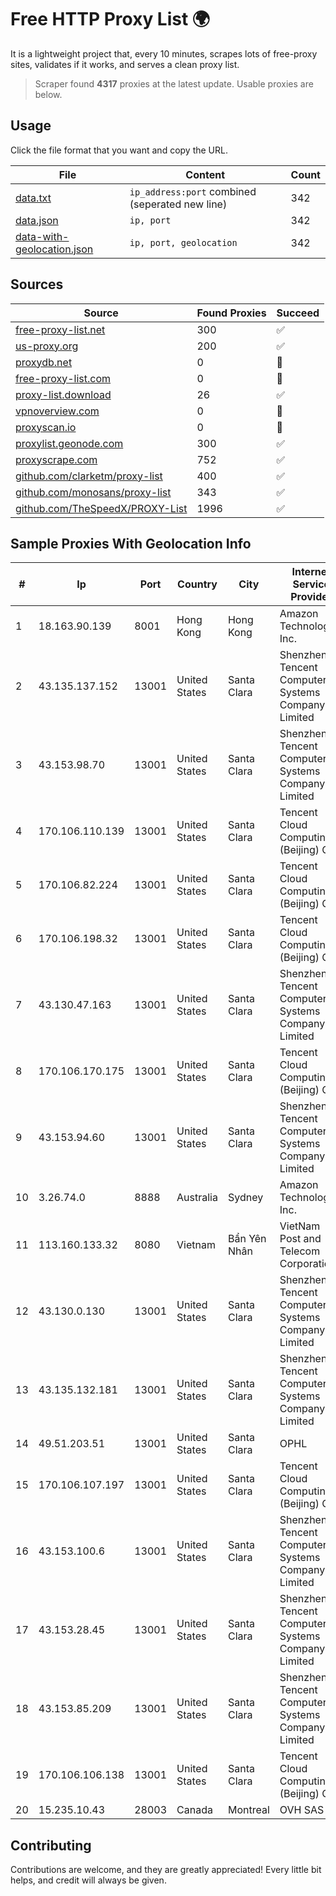 
# Free HTTP Proxy List 🌍

It is a lightweight project that, every 10 minutes, scrapes lots of free-proxy sites, validates if it works, and serves a clean proxy list.


> Scraper found **4317** proxies at the latest update. Usable proxies are below.

## Usage

Click the file format that you want and copy the URL.


|File|Content|Count|
|----|-------|-----|
|[data.txt](https://raw.githubusercontent.com/themiralay/Proxy-List-World/master/data.txt)|`ip_address:port` combined (seperated new line)|342|
|[data.json](https://raw.githubusercontent.com/themiralay/Proxy-List-World/master/data.json)|`ip, port`|342|
|[data-with-geolocation.json](https://raw.githubusercontent.com/themiralay/Proxy-List-World/master/data-with-geolocation.json)|`ip, port, geolocation`|342|

## Sources

|Source|Found Proxies|Succeed|
|------|-------------|-------|
|[free-proxy-list.net](https://free-proxy-list.net)|300|✅|
|[us-proxy.org](https://www.us-proxy.org)|200|✅|
|[proxydb.net](http://proxydb.net)|0|🚫|
|[free-proxy-list.com](https://free-proxy-list.com/?page=&port=&type%5B%5D=http&type%5B%5D=https&up_time=0&search=Search)|0|🚫|
|[proxy-list.download](https://www.proxy-list.download/HTTP)|26|✅|
|[vpnoverview.com](https://vpnoverview.com/privacy/anonymous-browsing/free-proxy-servers)|0|🚫|
|[proxyscan.io](https://www.proxyscan.io)|0|🚫|
|[proxylist.geonode.com](https://proxylist.geonode.com/api/proxy-list?limit=300&page=1&sort_by=lastChecked&sort_type=desc&protocols=http,https)|300|✅|
|[proxyscrape.com](https://api.proxyscrape.com/v2/?request=displayproxies&protocol=http&timeout=10000&country=all&ssl=all&anonymity=all)|752|✅|
|[github.com/clarketm/proxy-list](https://raw.githubusercontent.com/clarketm/proxy-list/master/proxy-list-raw.txt)|400|✅|
|[github.com/monosans/proxy-list](https://raw.githubusercontent.com/monosans/proxy-list/main/proxies/http.txt)|343|✅|
|[github.com/TheSpeedX/PROXY-List](https://raw.githubusercontent.com/TheSpeedX/PROXY-List/master/http.txt)|1996|✅|


## Sample Proxies With Geolocation Info

|#|Ip|Port|Country|City|Internet Service Provider|
|-|--|----|-------|----|-------------------------|
|1|18.163.90.139|8001|Hong Kong|Hong Kong|Amazon Technologies Inc.|
|2|43.135.137.152|13001|United States|Santa Clara|Shenzhen Tencent Computer Systems Company Limited|
|3|43.153.98.70|13001|United States|Santa Clara|Shenzhen Tencent Computer Systems Company Limited|
|4|170.106.110.139|13001|United States|Santa Clara|Tencent Cloud Computing (Beijing) Co|
|5|170.106.82.224|13001|United States|Santa Clara|Tencent Cloud Computing (Beijing) Co|
|6|170.106.198.32|13001|United States|Santa Clara|Tencent Cloud Computing (Beijing) Co|
|7|43.130.47.163|13001|United States|Santa Clara|Shenzhen Tencent Computer Systems Company Limited|
|8|170.106.170.175|13001|United States|Santa Clara|Tencent Cloud Computing (Beijing) Co|
|9|43.153.94.60|13001|United States|Santa Clara|Shenzhen Tencent Computer Systems Company Limited|
|10|3.26.74.0|8888|Australia|Sydney|Amazon Technologies Inc.|
|11|113.160.133.32|8080|Vietnam|Bẩn Yên Nhân|VietNam Post and Telecom Corporation|
|12|43.130.0.130|13001|United States|Santa Clara|Shenzhen Tencent Computer Systems Company Limited|
|13|43.135.132.181|13001|United States|Santa Clara|Shenzhen Tencent Computer Systems Company Limited|
|14|49.51.203.51|13001|United States|Santa Clara|OPHL|
|15|170.106.107.197|13001|United States|Santa Clara|Tencent Cloud Computing (Beijing) Co|
|16|43.153.100.6|13001|United States|Santa Clara|Shenzhen Tencent Computer Systems Company Limited|
|17|43.153.28.45|13001|United States|Santa Clara|Shenzhen Tencent Computer Systems Company Limited|
|18|43.153.85.209|13001|United States|Santa Clara|Shenzhen Tencent Computer Systems Company Limited|
|19|170.106.106.138|13001|United States|Santa Clara|Tencent Cloud Computing (Beijing) Co|
|20|15.235.10.43|28003|Canada|Montreal|OVH SAS|



## Contributing

Contributions are welcome, and they are greatly appreciated! Every
little bit helps, and credit will always be given.

